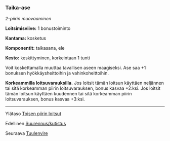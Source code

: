 ### Taika-ase

*2-piirin muovaaminen*

**Loitsimisviive:** 1 bonustoiminto

**Kantama:** kosketus

**Komponentit:** taikasana, ele

**Kesto:** keskittyminen, korkeintaan 1 tunti

Voit koskettamalla muuttaa tavallisen aseen maagiseksi. Ase saa +1 bonuksen hyökkäysheittoihin ja vahinkoheittoihin.

**Korkeammilla loitsuvarauksilla.** Jos loitsit tämän loitsun käyttäen neljännen tai sitä korkeamman piirin loitsuvarauksen, bonus kasvaa +2:ksi. Jos loitsit tämän loitsun käyttäen kuudennen tai sitä korkeamman piirin loitsuvarauksen, bonus kasvaa +3:ksi.

----

Ylätaso [Toisen piirin loitsut](2_piirin_loitsut)

Edellinen [Suurennus/kutistus](Suurennus_kutistus)

Seuraava [Tuulenvire](Tuulenvire)
